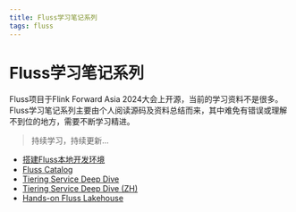 ```yaml
---
title: Fluss学习笔记系列
tags: fluss
---
```


# Fluss学习笔记系列

Fluss项目于Flink Forward Asia 2024大会上开源，当前的学习资料不是很多。Fluss学习笔记系列主要由个人阅读源码及资料总结而来，其中难免有错误或理解不到位的地方，需要不断学习精进。

> 持续学习，持续更新...

* [搭建Fluss本地开发环境](./01-development-env-setup.md)
* [Fluss Catalog](./02-fluss-catalog.md)
* [Tiering Service Deep Dive](./03-tiering-service-deep-dive.md)
* [Tiering Service Deep Dive (ZH)](./03-tiering-service-deep-dive-zh.md)
* [Hands-on Fluss Lakehouse](./04-hands-on-fluss-lakehouse.md)

